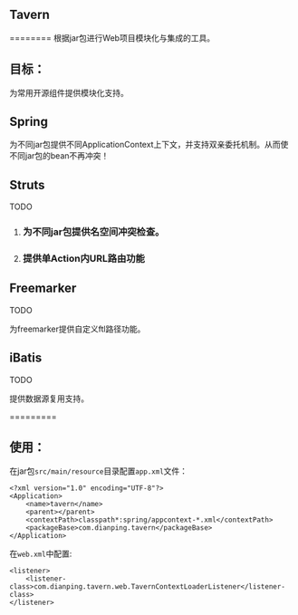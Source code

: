 ## Tavern
========
根据jar包进行Web项目模块化与集成的工具。

## 目标：

为常用开源组件提供模块化支持。

## Spring

为不同jar包提供不同ApplicationContext上下文，并支持双亲委托机制。从而使不同jar包的bean不再冲突！

## Struts

TODO

1. ### 为不同jar包提供名空间冲突检查。
2. ### 提供单Action内URL路由功能

## Freemarker

TODO

为freemarker提供自定义ftl路径功能。

## iBatis

TODO

提供数据源复用支持。

=========

## 使用：

在jar包`src/main/resource`目录配置`app.xml`文件：

	<?xml version="1.0" encoding="UTF-8"?>
	<Application>
	    <name>tavern</name>
	    <parent></parent>
	    <contextPath>classpath*:spring/appcontext-*.xml</contextPath>
	    <packageBase>com.dianping.tavern</packageBase>
	</Application>
	
在`web.xml`中配置:

    <listener>
        <listener-class>com.dianping.tavern.web.TavernContextLoaderListener</listener-class>
    </listener>